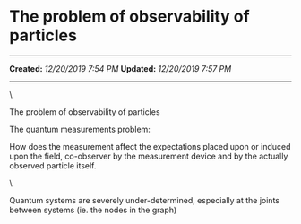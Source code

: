 The problem of observability of particles
=========================================

  -------------- ----------------------
  **Created:**   *12/20/2019 7:54 PM*
  **Updated:**   *12/20/2019 7:57 PM*
  -------------- ----------------------

\

The problem of observability of particles

The quantum measurements problem:

How does the measurement affect the expectations placed upon or induced
upon the field, co-observer by the measurement device and by the
actually observed particle itself.

\

Quantum systems are severely under-determined, especially at the joints
between systems (ie. the nodes in the graph)

 
